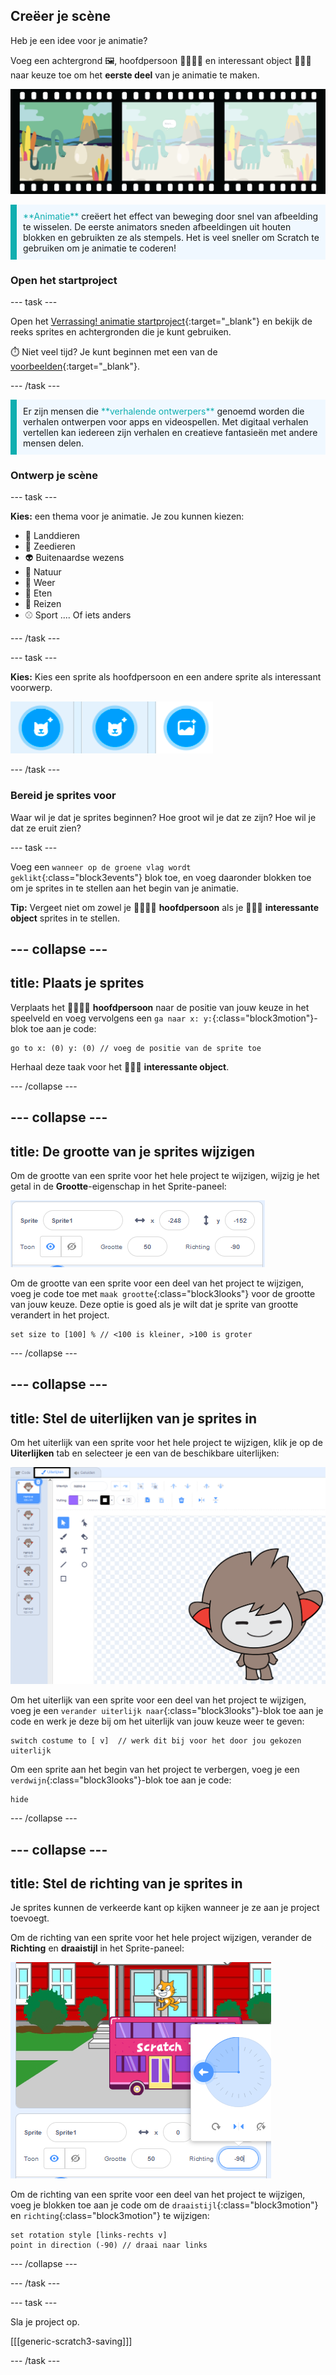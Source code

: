 ## Creëer je scène

Heb je een idee voor je animatie?

Voeg een achtergrond 🖼️, hoofdpersoon 🐙👩‍🦼🦖 en interessant object 🎂🎾🎁 naar keuze toe om het **eerste deel** van je animatie te maken.

![Een filmstrip met 3 frames. Het eerste frame wordt gemarkeerd. Het frame toont een scène met hoofdpersoon, object en achtergrond.](images/scene.png)

<p style="border-left: solid; border-width:10px; border-color: #0faeb0; background-color: aliceblue; padding: 10px;">
  <span style="color: #0faeb0">**Animatie**</span> creëert het effect van beweging door snel van afbeelding te wisselen. De eerste animators sneden afbeeldingen uit houten blokken en gebruikten ze als stempels. Het is veel sneller om Scratch te gebruiken om je animatie te coderen!
</p>

### Open het startproject

--- task ---

Open het [Verrassing! animatie startproject](https://scratch.mit.edu/projects/582222532/editor){:target="_blank"} en bekijk de reeks sprites en achtergronden die je kunt gebruiken.

⏱️ Niet veel tijd? Je kunt beginnen met een van de [voorbeelden](https://scratch.mit.edu/studios/29075822){:target="_blank"}.

--- /task ---

<p style="border-left: solid; border-width:10px; border-color: #0faeb0; background-color: aliceblue; padding: 10px;">
Er zijn mensen die <span style="color: #0faeb0">**verhalende ontwerpers**</span> genoemd worden die verhalen ontwerpen voor apps en videospellen. Met digitaal verhalen vertellen kan iedereen zijn verhalen en creatieve fantasieën met andere mensen delen.
</p>

### Ontwerp je scène

--- task ---

**Kies:** een thema voor je animatie. Je zou kunnen kiezen:

+ 🐯 Landdieren
+ 🐠 Zeedieren
+ 👽 Buitenaardse wezens
+ 🌿 Natuur
+ 🌈 Weer
+ 🌮 Eten
+ 🚀 Reizen
+ ⚾ Sport .... Of iets anders

--- /task ---

--- task ---

**Kies:** Kies een sprite als hoofdpersoon en een andere sprite als interessant voorwerp.

![Twee Kies een Sprite-pictogrammen en een Kies een achtergrond-pictogram.](images/sprites-and-backdrop.png)

--- /task ---

### Bereid je sprites voor

Waar wil je dat je sprites beginnen? Hoe groot wil je dat ze zijn? Hoe wil je dat ze eruit zien?

--- task ---

Voeg een `wanneer op de groene vlag wordt geklikt`{:class="block3events"} blok toe, en voeg daaronder blokken toe om je sprites in te stellen aan het begin van je animatie.

**Tip:** Vergeet niet om zowel je 🐙👩‍🦼🦖 **hoofdpersoon** als je 🎂🎾🎁 **interessante object** sprites in te stellen.

--- collapse ---
---
title: Plaats je sprites
---

Verplaats het 🐙👩‍🦼🦖 **hoofdpersoon** naar de positie van jouw keuze in het speelveld en voeg vervolgens een `ga naar x: y:`{:class="block3motion"}-blok toe aan je code:

```blocks3
go to x: (0) y: (0) // voeg de positie van de sprite toe
```

Herhaal deze taak voor het 🎂🎾🎁 **interessante object**.

--- /collapse ---

--- collapse ---
---
title: De grootte van je sprites wijzigen
---

Om de grootte van een sprite voor het hele project te wijzigen, wijzig je het getal in de **Grootte**-eigenschap in het Sprite-paneel:

![](images/sprite-pane-size.png)

Om de grootte van een sprite voor een deel van het project te wijzigen, voeg je code toe met `maak grootte`{:class="block3looks"} voor de grootte van jouw keuze. Deze optie is goed als je wilt dat je sprite van grootte verandert in het project.

```blocks3
set size to [100] % // <100 is kleiner, >100 is groter
```

--- /collapse ---

--- collapse ---
---
title: Stel de uiterlijken van je sprites in
---

Om het uiterlijk van een sprite voor het hele project te wijzigen, klik je op de **Uiterlijken** tab en selecteer je een van de beschikbare uiterlijken:

![Het tabblad Uiterlijken, met de beschikbare uiterlijken voor een sprite.](images/nano-costumes.png)

Om het uiterlijk van een sprite voor een deel van het project te wijzigen, voeg je een `verander uiterlijk naar`{:class="block3looks"}-blok toe aan je code en werk je deze bij om het uiterlijk van jouw keuze weer te geven:

```blocks3
switch costume to [ v]  // werk dit bij voor het door jou gekozen uiterlijk
```

Om een sprite aan het begin van het project te verbergen, voeg je een `verdwijn`{:class="block3looks"}-blok toe aan je code:

```blocks3
hide 
```

--- /collapse ---

--- collapse ---
---
title: Stel de richting van je sprites in
---

Je sprites kunnen de verkeerde kant op kijken wanneer je ze aan je project toevoegt.

Om de richting van een sprite voor het hele project wijzigen, verander de **Richting** en **draaistijl** in het Sprite-paneel:

![Het menu Richting en draaistijl in het Sprite-paneel.](images/sprite-pane-direction.png)

Om de richting van een sprite voor een deel van het project te wijzigen, voeg je blokken toe aan je code om de `draaistijl`{:class="block3motion"} en `richting`{:class="block3motion"} te wijzigen:

```blocks3
set rotation style [links-rechts v]
point in direction (-90) // draai naar links
```

--- /collapse ---

--- /task ---

--- task ---

Sla je project op.

[[[generic-scratch3-saving]]]

--- /task ---
